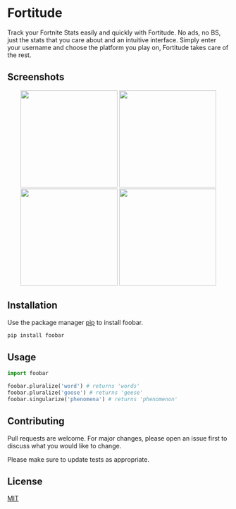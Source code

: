 # Fortitude

Track your Fortnite Stats easily and quickly with Fortitude. 
No ads, no BS, just the stats that you care about and an intuitive interface. 
Simply enter your username and choose the platform you play on, Fortitude takes care of the rest.

## Screenshots


<p align="middle">
  <img src="https://image.winudf.com/v2/image/Y29tLmZ1bWUuYWxpLmdldHJlcXVlc3RzX3NjcmVlbl8wXzE1MjM5Mzc0NTRfMDc0/screen-0.jpg?fakeurl=1&type=.jpg" width="220" />
  <img src="https://image.winudf.com/v2/image/Y29tLmZ1bWUuYWxpLmdldHJlcXVlc3RzX3NjcmVlbl8xXzE1MjM5Mzc0NTVfMDQ2/screen-1.jpg?fakeurl=1&type=.jpg" width="220" /> 
  <img src="https://image.winudf.com/v2/image/Y29tLmZ1bWUuYWxpLmdldHJlcXVlc3RzX3NjcmVlbl8yXzE1MjM5Mzc0NTVfMDE3/screen-2.jpg?fakeurl=1&type=.jpg" width="220" />
  <img src="https://image.winudf.com/v2/image/Y29tLmZ1bWUuYWxpLmdldHJlcXVlc3RzX3NjcmVlbl8zXzE1MjM5Mzc0NTVfMDk5/screen-3.jpg?fakeurl=1&type=.jpg" width="220" />

</p>


## Installation

Use the package manager [pip](https://pip.pypa.io/en/stable/) to install foobar.

```bash
pip install foobar
```

## Usage

```python
import foobar

foobar.pluralize('word') # returns 'words'
foobar.pluralize('goose') # returns 'geese'
foobar.singularize('phenomena') # returns 'phenomenon'
```

## Contributing
Pull requests are welcome. For major changes, please open an issue first to discuss what you would like to change.

Please make sure to update tests as appropriate.

## License
[MIT](https://choosealicense.com/licenses/mit/)

